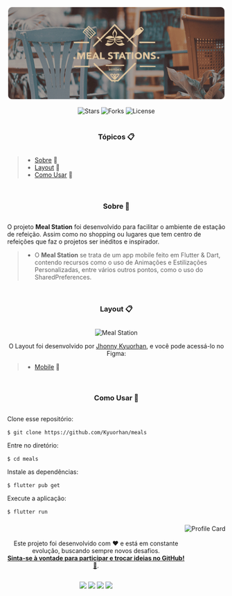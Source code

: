 <p align="center">
    <img alt="Meal Station" src=".github/mealstations-splash.png" >
</p>

<div align="center">
    <img src="https://img.shields.io/github/stars/Kyuorhan/meals?label=stars&message=MIT&color=000000&labelColor=8257e5" alt="Stars">
    <img src="https://img.shields.io/github/forks/Kyuorhan/meals?label=forks&message=MIT&color=000000&labelColor=8257e5" alt="Forks">     
    <img  src="https://img.shields.io/static/v1?label=license&message=MIT&color=000000&labelColor=8257e5" alt="License">
</div>

<br>

### <h3 align="center">Tópicos 📋</h3>

##

<p> 

  >- [Sobre](#sobre-) 📖
  >- [Layout](#layout-) 🎨
  >- [Como Usar](#como-usar-) 🤔    
</p>

<br>

### <h3 align="center">Sobre 📖</h3>

##
   
O projeto **Meal Station** foi desenvolvido para facilitar o ambiente de estação de refeição. Assim como no shopping ou lugares que tem centro de refeições que faz o projetos ser inéditos e inspirador. 
> - O **Meal Station** se trata de um app mobile feito em Flutter & Dart, contendo recursos como o uso de Animações e Estilizações Personalizadas, entre vários outros pontos, como o uso do SharedPreferences.

<br>

### <h3 align="center">Layout 📋</h3>

##

<p align="center">
  <img alt="Meal Station" title="PayFlow" src=".github/capa.png" />
</p>

<p align="center">O Layout foi desenvolvido por <a href="https://www.instagram.com/kyuorhan">Jhonny Kyuorhan</a>, e você pode acessá-lo no Figma:</p>
<p> 
    
  >- [Mobile](https://www.figma.com/file/kLK7FYnWKMoN68sQXcSniu/PayFlow) 📱
</p>

<br>

### <h3 align="center">Como Usar 🤔</h3>

##

Clone esse repositório:
``` 
$ git clone https://github.com/Kyuorhan/meals
```    
Entre no diretório:
``` 
$ cd meals
```    
Instale as dependências:
``` 
$ flutter pub get
```  
Execute a aplicação: 
``` 
$ flutter run
```

###

<div align="center">
  <p><img align="right" height="350em" alt="Profile Card" src="https://raw.githubusercontent.com/gist/Kyuorhan/1445a6c546dd1a7b5e8b2df72039207a/raw/e281a60fb9099b6f925a768e07bce9f76b3dabd0/githubcard.svg"/></p>

  <br>  <br>
  Este projeto foi desenvolvido com ❤️ e está em constante evolução, buscando sempre novos desafios.<br>
  **[Sinta-se à vontade para participar e trocar ideias no GitHub! 👋](https://github.com/Kyuorhan)**.
 
  ##

  ###
  <div align="center" > 
    <a href="https://www.linkedin.com/in/jhonny-kyuorhan/" target="_blank"> <img height="30em" src="https://img.shields.io/badge/-LinkedIn-%230077B5?style=for-the-badge&logo=linkedin&logoColor=white" target="_blank"></a> 
    <a href = "mailto:jkdevprogrammer@gmail.com"><img height="30em" src="https://img.shields.io/badge/-Gmail-%23333?style=for-the-badge&logo=gmail&logoColor=white" target="_blank"></a>
    <a href="https://www.twitch.tv/kyuorhan" target="_blank"> <img height="30em" src="https://img.shields.io/badge/Twitch-A970FF?style=for-the-badge&logo=twitch&logoColor=white" target="_blank"></a> 
    <a href="https://www.instagram.com/kyuorhan" target="_blank"> <img height="30em" src="https://img.shields.io/badge/-Instagram-%23E4405F?style=for-the-badge&logo=instagram&logoColor=white" target="_blank"></a>
    <!-- <a href="https://steamcommunity.com/id/Kyuorhan/" target="_blank"> <img height="30em" src="https://img.shields.io/badge/Steam-465871?style=for-the-badge&logo=steam&logoColor=white" target="_blank"></a> -->  
  </div>   
</div>



